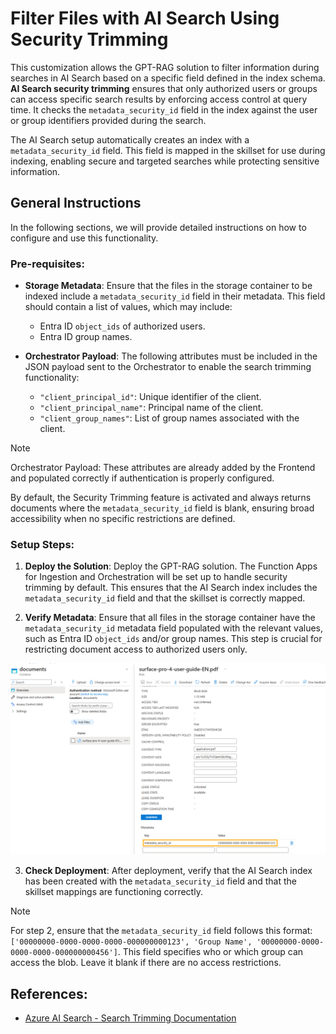 # Filter Files with AI Search Using Security Trimming

This customization allows the GPT-RAG solution to filter information during searches in AI Search based on a specific field defined in the index schema. **AI Search security trimming** ensures that only authorized users or groups can access specific search results by enforcing access control at query time. It checks the `metadata_security_id` field in the index against the user or group identifiers provided during the search.

The AI Search setup automatically creates an index with a `metadata_security_id` field. This field is mapped in the skillset for use during indexing, enabling secure and targeted searches while protecting sensitive information.

## General Instructions

In the following sections, we will provide detailed instructions on how to configure and use this functionality.

### Pre-requisites:

- **Storage Metadata**: Ensure that the files in the storage container to be indexed include a `metadata_security_id` field in their metadata. This field should contain a list of values, which may include:
  - Entra ID `object_ids` of authorized users.
  - Entra ID group names.

- **Orchestrator Payload**: The following attributes must be included in the JSON payload sent to the Orchestrator to enable the search trimming functionality:
   - `"client_principal_id"`: Unique identifier of the client.  
   - `"client_principal_name"`: Principal name of the client.  
   - `"client_group_names"`: List of group names associated with the client.

> [!NOTE]
> Orchestrator Payload: These attributes are already added by the Frontend and populated correctly if authentication is properly configured.

By default, the Security Trimming feature is activated and always returns documents where the `metadata_security_id` field is blank, ensuring broad accessibility when no specific restrictions are defined.

### Setup Steps:

1. **Deploy the Solution**:
   Deploy the GPT-RAG solution. The Function Apps for Ingestion and Orchestration will be set up to handle security trimming by default. This ensures that the AI Search index includes the `metadata_security_id` field and that the skillset is correctly mapped.

2. **Verify Metadata**:
   Ensure that all files in the storage container have the `metadata_security_id` metadata field populated with the relevant values, such as Entra ID `object_ids` and/or group names. This step is crucial for restricting document access to authorized users only.

![Storage Metadata - Search Trimming](../media/readme-search_trimming_sample.png)

3. **Check Deployment**:
   After deployment, verify that the AI Search index has been created with the `metadata_security_id` field and that the skillset mappings are functioning correctly.

> [!NOTE]
> For step 2, ensure that the `metadata_security_id` field follows this format: `['00000000-0000-0000-0000-000000000123', 'Group Name', '00000000-0000-0000-0000-000000000456']`. This field specifies who or which group can access the blob. Leave it blank if there are no access restrictions.

## References:

* [Azure AI Search - Search Trimming Documentation](https://learn.microsoft.com/en-us/azure/search/search-security-trimming-for-azure-search)
